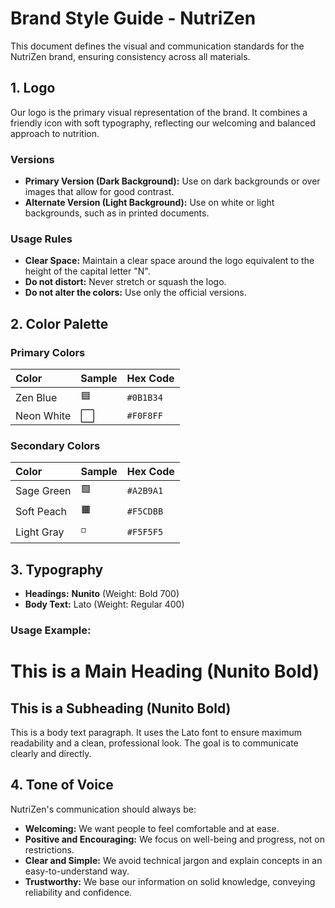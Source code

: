 # Brand Style Guide - NutriZen

This document defines the visual and communication standards for the NutriZen brand, ensuring consistency across all materials.

## 1. Logo

Our logo is the primary visual representation of the brand. It combines a friendly icon with soft typography, reflecting our welcoming and balanced approach to nutrition.

### Versions

- **Primary Version (Dark Background):** Use on dark backgrounds or over images that allow for good contrast.
- **Alternate Version (Light Background):** Use on white or light backgrounds, such as in printed documents.

### Usage Rules
- **Clear Space:** Maintain a clear space around the logo equivalent to the height of the capital letter "N".
- **Do not distort:** Never stretch or squash the logo.
- **Do not alter the colors:** Use only the official versions.

## 2. Color Palette

### Primary Colors
| Color | Sample | Hex Code |
| :--- | :--- | :--- |
| Zen Blue | 🟦 | `#0B1B34` |
| Neon White | ⬜️ | `#F0F8FF` |

### Secondary Colors
| Color | Sample | Hex Code |
| :--- | :--- | :--- |
| Sage Green | 🟩 | `#A2B9A1` |
| Soft Peach | 🟧 | `#F5CDBB` |
| Light Gray | ◽️ | `#F5F5F5` |

## 3. Typography

- **Headings:** **Nunito** (Weight: Bold 700)
- **Body Text:** Lato (Weight: Regular 400)

### Usage Example:
# This is a Main Heading (Nunito Bold)
## This is a Subheading (Nunito Bold)

This is a body text paragraph. It uses the Lato font to ensure maximum readability and a clean, professional look. The goal is to communicate clearly and directly.

## 4. Tone of Voice

NutriZen's communication should always be:
- **Welcoming:** We want people to feel comfortable and at ease.
- **Positive and Encouraging:** We focus on well-being and progress, not on restrictions.
- **Clear and Simple:** We avoid technical jargon and explain concepts in an easy-to-understand way.
- **Trustworthy:** We base our information on solid knowledge, conveying reliability and confidence.
